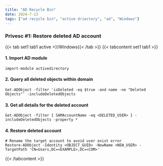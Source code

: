 ```yaml
---
title: "AD Recycle Bin"
date: 2024-7-13
tags: ["ad recycle bin", "active driectory", "ad", "Windows"]
---
```


### Privesc #1: Restore deleted AD account

{{< tab set1 tab1 active >}}Windows{{< /tab >}}
{{< tabcontent set1 tab1 >}}

#### 1. Import AD module

<div>

```console
import-module activedirectory
```

</div>

#### 2. Query all deleted objects within domain

<div>

```console
Get-ADObject -filter 'isDeleted -eq $true -and name -ne "Deleted Objects"' -includeDeletedObjects
```

</div>

#### 3. Get all details for the deleted account

<div>

```console
Get-ADObject -filter { SAMAccountName -eq <DELETED_USER> } -includeDeletedObjects -property *
```

</div>

#### 4. Restore deleted account

<div>

```console
# Rename the target account to avoid user exist error
Restore-ADObject -Identity <OBJECT_GUID> -NewName <NEW_USER> -TargetPath 'CN=Users,DC=<EXAMPLE>,DC=<COM>'
```

</div>

{{< /tabcontent >}}

<br>